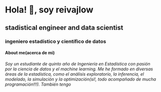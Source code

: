 # Hola! 👋, soy reivajlow

## stadistical engineer and data scientist  

### ingeniero estadístico y científico de datos

#### About me(acerca de mi)

###### Soy un estudiante de quinto año de Ingeniería en Estadística con pasión por la ciencia de datos y el machine learning. Me he formado en diversas áreas de la estadística, como el análisis exploratorio, la inferencia, el modelado, la simulación y la optimización(si!, todo acompañado de mucha programación!!!). También tengo 

